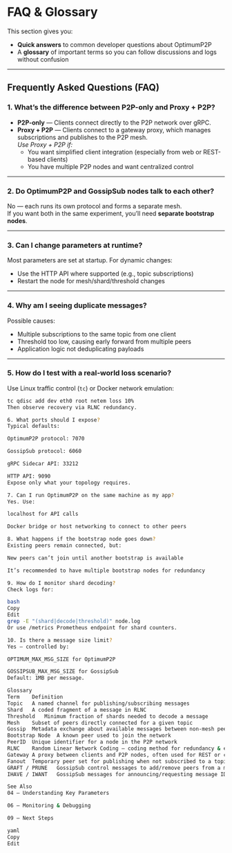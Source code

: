 # FAQ & Glossary

This section gives you:
- **Quick answers** to common developer questions about OptimumP2P
- A **glossary** of important terms so you can follow discussions and logs without confusion

---

## Frequently Asked Questions (FAQ)

### 1. What’s the difference between **P2P-only** and **Proxy + P2P**?
- **P2P-only** — Clients connect directly to the P2P network over gRPC.
- **Proxy + P2P** — Clients connect to a gateway proxy, which manages subscriptions and publishes to the P2P mesh.  
  *Use Proxy + P2P if:*  
  - You want simplified client integration (especially from web or REST-based clients)  
  - You have multiple P2P nodes and want centralized control  

---

### 2. Do OptimumP2P and GossipSub nodes talk to each other?
No — each runs its own protocol and forms a separate mesh.  
If you want both in the same experiment, you’ll need **separate bootstrap nodes**.

---

### 3. Can I change parameters at runtime?
Most parameters are set at startup. For dynamic changes:
- Use the HTTP API where supported (e.g., topic subscriptions)
- Restart the node for mesh/shard/threshold changes

---

### 4. Why am I seeing duplicate messages?
Possible causes:
- Multiple subscriptions to the same topic from one client
- Threshold too low, causing early forward from multiple peers
- Application logic not deduplicating payloads

---

### 5. How do I test with a real-world loss scenario?
Use Linux traffic control (`tc`) or Docker network emulation:
```bash
tc qdisc add dev eth0 root netem loss 10%
Then observe recovery via RLNC redundancy.

6. What ports should I expose?
Typical defaults:

OptimumP2P protocol: 7070

GossipSub protocol: 6060

gRPC Sidecar API: 33212

HTTP API: 9090
Expose only what your topology requires.

7. Can I run OptimumP2P on the same machine as my app?
Yes. Use:

localhost for API calls

Docker bridge or host networking to connect to other peers

8. What happens if the bootstrap node goes down?
Existing peers remain connected, but:

New peers can’t join until another bootstrap is available

It’s recommended to have multiple bootstrap nodes for redundancy

9. How do I monitor shard decoding?
Check logs for:

bash
Copy
Edit
grep -E "(shard|decode|threshold)" node.log
Or use /metrics Prometheus endpoint for shard counters.

10. Is there a message size limit?
Yes — controlled by:

OPTIMUM_MAX_MSG_SIZE for OptimumP2P

GOSSIPSUB_MAX_MSG_SIZE for GossipSub
Default: 1MB per message.

Glossary
Term	Definition
Topic	A named channel for publishing/subscribing messages
Shard	A coded fragment of a message in RLNC
Threshold	Minimum fraction of shards needed to decode a message
Mesh	Subset of peers directly connected for a given topic
Gossip	Metadata exchange about available messages between non-mesh peers
Bootstrap Node	A known peer used to join the network
PeerID	Unique identifier for a node in the P2P network
RLNC	Random Linear Network Coding — coding method for redundancy & efficiency
Gateway	A proxy between clients and P2P nodes, often used for REST or centralized control
Fanout	Temporary peer set for publishing when not subscribed to a topic
GRAFT / PRUNE	GossipSub control messages to add/remove peers from a mesh
IHAVE / IWANT	GossipSub messages for announcing/requesting message IDs

See Also
04 — Understanding Key Parameters

06 — Monitoring & Debugging

09 — Next Steps

yaml
Copy
Edit
